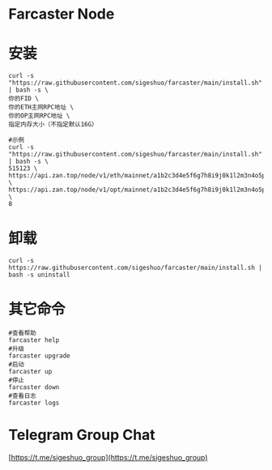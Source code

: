 # Farcaster Node

# 安装

```shell
curl -s "https://raw.githubusercontent.com/sigeshuo/farcaster/main/install.sh" | bash -s \
你的FID \
你的ETH主网RPC地址 \
你的OP主网RPC地址 \
指定内存大小（不指定默认16G）

#示例
curl -s "https://raw.githubusercontent.com/sigeshuo/farcaster/main/install.sh" | bash -s \
515123 \
https://api.zan.top/node/v1/eth/mainnet/a1b2c3d4e5f6g7h8i9j0k1l2m3n4o5p6 \
https://api.zan.top/node/v1/opt/mainnet/a1b2c3d4e5f6g7h8i9j0k1l2m3n4o5p6 \
8
```

# 卸载

```shell
curl -s https://raw.githubusercontent.com/sigeshuo/farcaster/main/install.sh | bash -s uninstall
```

# 其它命令

```shell
#查看帮助
farcaster help
#升级
farcaster upgrade
#启动
farcaster up
#停止
farcaster down
#查看日志
farcaster logs
```

# Telegram Group Chat

[https://t.me/sigeshuo_group](https://t.me/sigeshuo_group)